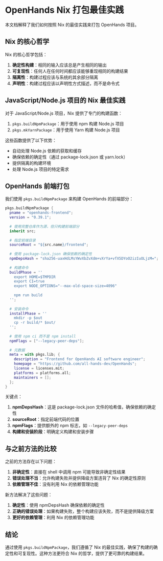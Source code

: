 # OpenHands Nix 打包最佳实践

本文档解释了我们如何按照 Nix 的最佳实践来打包 OpenHands 项目。

## Nix 的核心哲学

Nix 的核心哲学包括：

1. **确定性构建**：相同的输入应该总是产生相同的输出
2. **可复现性**：任何人在任何时间都应该能够重现相同的构建结果
3. **隔离性**：构建过程应该与系统的其余部分隔离
4. **声明性**：构建过程应该以声明性方式描述，而不是命令式

## JavaScript/Node.js 项目的 Nix 最佳实践

对于 JavaScript/Node.js 项目，Nix 提供了专门的构建函数：

1. `pkgs.buildNpmPackage`：用于使用 npm 构建 Node.js 项目
2. `pkgs.mkYarnPackage`：用于使用 Yarn 构建 Node.js 项目

这些函数提供了以下优势：

- 自动处理 Node.js 依赖的获取和缓存
- 确保依赖的确定性（通过 package-lock.json 或 yarn.lock）
- 提供隔离的构建环境
- 处理 Node.js 项目的特定需求

## OpenHands 前端打包

我们使用 `pkgs.buildNpmPackage` 来构建 OpenHands 的前端部分：

```nix
pkgs.buildNpmPackage {
  pname = "openhands-frontend";
  version = "0.39.1";
  
  # 使用完整仓库作为源，但只构建前端部分
  inherit src;
  
  # 指定前端目录
  sourceRoot = "${src.name}/frontend";
  
  # 使用 package-lock.json 确保依赖的确定性
  npmDepsHash = "sha256-uaxHdLMsYWvXbZvXdm+vXrYa+vfX5DYoO2izIuOLjzM=";
  
  # 构建命令
  buildPhase = ''
    export HOME=$TMPDIR
    export CI=true
    export NODE_OPTIONS="--max-old-space-size=4096"
    
    npm run build
  '';
  
  # 安装命令
  installPhase = ''
    mkdir -p $out
    cp -r build/* $out/
  '';
  
  # 使用 npm ci 而不是 npm install
  npmFlags = ["--legacy-peer-deps"];
  
  # 元数据
  meta = with pkgs.lib; {
    description = "Frontend for OpenHands AI software engineer";
    homepage = "https://github.com/all-hands-dev/OpenHands";
    license = licenses.mit;
    platforms = platforms.all;
    maintainers = [];
  };
}
```

关键点：

1. **npmDepsHash**：这是 package-lock.json 文件的哈希值，确保依赖的确定性
2. **sourceRoot**：指定前端代码的位置
3. **npmFlags**：提供额外的 npm 标志，如 `--legacy-peer-deps`
4. **构建和安装阶段**：明确定义构建和安装步骤

## 与之前方法的比较

之前的方法存在以下问题：

1. **非确定性**：直接在 shell 中调用 npm 可能导致非确定性结果
2. **错误处理不当**：允许构建失败并提供降级方案违背了 Nix 的确定性原则
3. **依赖管理不佳**：没有利用 Nix 的依赖管理功能

新方法解决了这些问题：

1. **确定性**：使用 npmDepsHash 确保依赖的确定性
2. **正确的错误处理**：如果构建失败，整个构建应该失败，而不是提供降级方案
3. **更好的依赖管理**：利用 Nix 的依赖管理功能

## 结论

通过使用 `pkgs.buildNpmPackage`，我们遵循了 Nix 的最佳实践，确保了构建的确定性和可复现性。这种方法更符合 Nix 的哲学，提供了更可靠的构建结果。